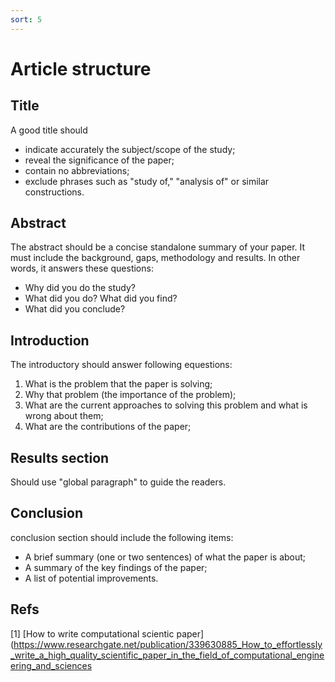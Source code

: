 ```yaml
---
sort: 5
---
```


# Article structure

## Title
A good title should
- indicate accurately the subject/scope of the study;
- reveal the significance of the paper;
- contain no abbreviations;
- exclude phrases such as "study of," "analysis of" or similar constructions.

## Abstract
The abstract should be a concise standalone summary of your paper. It must include the background, gaps, methodology
and results. In other words, it answers these questions: 
- Why did you do the study? 
- What did you do? What did you find? 
- What did you conclude?

## Introduction
The introductory should answer following equestions:
1. What is the problem that the paper is solving;
2. Why that problem (the importance of the problem);
3. What are the current approaches to solving this problem and what is wrong about them;
4. What are the contributions of the paper;

## Results section
Should use "global paragraph" to guide the readers. 

## Conclusion
conclusion section should include the following items:
- A brief summary (one or two sentences) of what the paper is about;
- A summary of the key findings of the paper;
- A list of potential improvements.

## Refs
[1] [How to write computational scientic paper](https://www.researchgate.net/publication/339630885_How_to_effortlessly_write_a_high_quality_scientific_paper_in_the_field_of_computational_engineering_and_sciences


